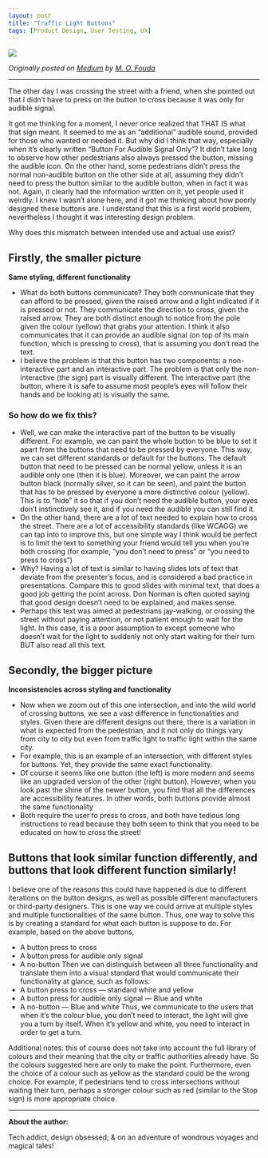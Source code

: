 ```yaml
---
layout: post
title: "Traffic Light Buttons"
tags: [Product Design, User Testing, UX]
---
```

![](https://miro.medium.com/v2/resize:fit:2000/format:webp/1*Ygc4aoYT59rYxyEX_E4qxA.png)

*Originally posted on [Medium](https://medium.com/@FoudaMoh/traffic-light-buttons-9b3fc398c23) by [M. O. Fouda](https://medium.com/@FoudaMoh)*

---

The other day I was crossing the street with a friend, when she pointed out that I didn’t have to press on the button to cross because it was only for audible signal.

It got me thinking for a moment, I never once realized that THAT IS what that sign meant. It seemed to me as an “additional” audible sound, provided for those who wanted or needed it. But why did I think that way, especially when it’s clearly written “Button For Audible Signal Only”? It didn’t take long to observe how other pedestrians also always pressed the button, missing the audible icon. On the other hand, some pedestrians didn’t press the normal non-audible button on the other side at all, assuming they didn’t need to press the button similar to the audible button, when in fact it was not. Again, it clearly had the information written on it, yet people used it weirdly. I knew I wasn’t alone here, and it got me thinking about how poorly designed these buttons are. I understand that this is a first world problem, nevertheless I thought it was interesting design problem.

Why does this mismatch between intended use and actual use exist?

## Firstly, the smaller picture

**Same styling, different functionality**

- What do both buttons communicate? They both communicate that they can afford to be pressed, given the raised arrow and a light indicated if it is pressed or not. They communicate the direction to cross, given the raised arrow. They are both distinct enough to notice from the pole given the colour (yellow) that grabs your attention. I think it also communicates that it can provide an audible signal (on top of its main function, which is pressing to cross), that is assuming you don’t read the text.
- I believe the problem is that this button has two components: a non-interactive part and an interactive part. The problem is that only the non-interactive (the sign) part is visually different. The interactive part (the button, where it is safe to assume most people’s eyes will follow their hands and be looking at) is visually the same.

### So how do we fix this?

- Well, we can make the interactive part of the button to be visually different. For example, we can paint the whole button to be blue to set it apart from the buttons that need to be pressed by everyone. This way, we can set different standards or default for the buttons. The default button that need to be pressed can be normal yellow, unless it is an audible only one (then it is blue). Moreover, we can paint the arrow button black (normally silver, so it can be seen), and paint the button that has to be pressed by everyone a more distinctive colour (yellow). This is to “hide” it so that if you don’t need the audible button, your eyes don’t instinctively see it, and if you need the audible you can still find it.
- On the other hand, there are a lot of text needed to explain how to cross the street. There are a lot of accessibility standards (like WCAGG) we can tap into to improve this, but one simple way I think would be perfect is to limit the text to something your friend would tell you when you’re both crossing (for example, “you don’t need to press” or “you need to press to cross”)
- Why? Having a lot of text is similar to having slides lots of text that deviate from the presenter’s focus, and is considered a bad practice in presentations. Compare this to good slides with minimal text, that does a good job getting the point across. Don Norman is often quoted saying that good design doesn’t need to be explained, and makes sense.
- Perhaps this text was aimed at pedestrians jay-walking, or crossing the street without paying attention, or not patient enough to wait for the light. In this case, it is a poor assumption to except someone who doesn’t wait for the light to suddenly not only start waiting for their turn BUT also read all this text.

## Secondly, the bigger picture

**Inconsistencies across styling and functionality**

- Now when we zoom out of this one intersection, and into the wild world of crossing buttons, we see a vast difference in functionalities and styles. Given there are different designs out there, there is a variation in what is expected from the pedestrian, and it not only do things vary from city to city but even from traffic light to traffic light within the same city.
- For example, this is an example of an intersection, with different styles for buttons. Yet, they provide the same exact functionality.
- Of course it seems like one button (the left) is more modern and seems like an upgraded version of the other (right button). However, when you look past the shine of the newer button, you find that all the differences are accessibility features. In other words, both buttons provide almost the same functionality
- Both require the user to press to cross, and both have tedious long instructions to read because they both seem to think that you need to be educated on how to cross the street!

## Buttons that look similar function differently, and buttons that look different function similarly!

I believe one of the reasons this could have happened is due to different iterations on the button designs, as well as possible different manufacturers or third-party designers. This is one way we could arrive at multiple styles and multiple functionalities of the same button. Thus, one way to solve this is by creating a standard for what each button is suppose to do. For example, based on the above buttons,
- A button press to cross
- A button press for audible only signal
- A no-button
Then we can distinguish between all three functionality and translate them into a visual standard that would communicate their functionality at glance, such as follows:
- A button press to cross — standard white and yellow
- A button press for audible only signal — Blue and white
- A no-button — Blue and white
Thus, we communicate to the users that when it’s the colour blue, you don’t need to interact, the light will give you a turn by itself. When it’s yellow and white, you need to interact in order to get a turn.

Additional notes: this of course does not take into account the full library of colours and their meaning that the city or traffic authorities already have. So the colours suggested here are only to make the point. Furthermore, even the choice of a colour such as yellow as the standard could be the wrong choice. For example, if pedestrians tend to cross intersections without waiting their turn, perhaps a stronger colour such as red (similar to the Stop sign) is more appropriate choice.

---

**About the author:**

Tech addict, design obsessed; & on an adventure of wondrous voyages and magical tales!
